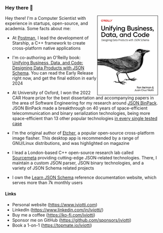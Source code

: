### Hey there 👋

[<img src="cover.png" align="right" width="200">](https://learning.oreilly.com/library/view/unifying-business-data/9781098144999/)

Hey there! I'm a Computer Scientist with experience in startups, open-source,
and academia. Some facts about me: 

- At [Postman](https://www.postman.com), I lead the development of Starship, a
  C++ framework to create cross-platform native applications 

- I'm co-authoring an O'Reilly book: [Unifying Business, Data, and Code:
  Designing Data Products with JSON
  Schema](https://learning.oreilly.com/library/view/unifying-business-data/9781098144999/).
  You can read the Early Release right now, and get the final edition in early
  2024 

- At University of Oxford, I won the 2022 CAR Hoare prize for the best
  dissertation and accompanying papers in the area of Software Engineering for
  my research around [JSON BinPack](https://www.jsonbinpack.org). JSON BinPack
  made a breakthrough on 40 years of space-efficient telecommunication and
  binary serialization technologies, being more space-efficient than 13 other
  popular technologies [in every single tested
  case](https://arxiv.org/abs/2211.12799) 

- I'm the original author of [Etcher](https://www.balena.io/etcher/), a popular
  open-source cross-platform image flasher. This desktop app is recommended by
  a range of GNU/Linux distributions, and was highlighted on magazine

- I lead a London-based C++ open-source research lab called
  [Sourcemeta](https://www.sourcemeta.com) providing cutting-edge JSON-related
  technologies. There, I maintain a custom JSON parser, JSON binary
  technologies, and a variety of JSON Schema related projects 

- I own the [Learn JSON Schema](https://www.learnjsonschema.com/) reference
  documentation website, which serves more than 7k monthly users

#### Links

- Personal website (https://www.jviotti.com)
- LinkedIn (https://www.linkedin.com/in/jviotti/)
- Buy me a coffee (https://ko-fi.com/jviotti)
- Sponsor me on GitHub (https://github.com/sponsors/jviotti)
- Book a 1-on-1 (https://topmate.io/jviotti)
